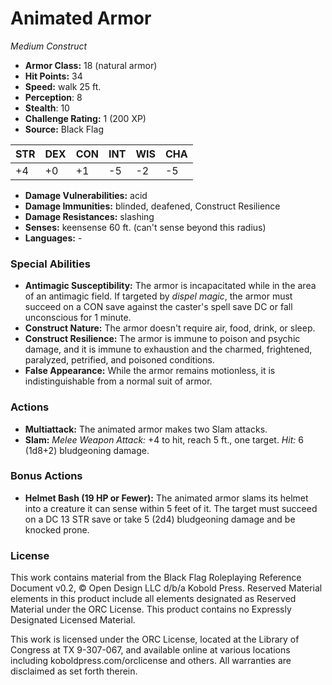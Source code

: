 # Animated Armor

*Medium* *Construct*

- **Armor Class:** 18 (natural armor)
- **Hit Points:** 34 
- **Speed:** walk 25 ft.
- **Perception**: 8
- **Stealth**: 10
- **Challenge Rating:** 1 (200 XP)
- **Source:** Black Flag

| STR | DEX | CON | INT | WIS | CHA |
| --- | --- | --- | --- | --- | --- |
| +4 | +0 | +1 | -5 | -2 | -5 |

- **Damage Vulnerabilities:** acid
- **Damage Immunities:** blinded, deafened, Construct Resilience
- **Damage Resistances:** slashing
- **Senses:** keensense 60 ft. (can't sense beyond this radius)
- **Languages:** -

### Special Abilities

- **Antimagic Susceptibility:** The armor is incapacitated while in the area of an antimagic field. If targeted by _dispel magic_, the armor must succeed on a CON save against the caster's spell save DC or fall unconscious for 1 minute.
- **Construct Nature:** The armor doesn't require air, food, drink, or sleep.
- **Construct Resilience:** The armor is immune to poison and psychic damage, and it is immune to exhaustion and the charmed, frightened, paralyzed, petrified, and poisoned conditions.
- **False Appearance:** While the armor remains motionless, it is indistinguishable from a normal suit of armor.

### Actions

- **Multiattack:** The animated armor makes two Slam attacks.
- **Slam:** _Melee Weapon Attack:_ +4 to hit, reach 5 ft., one target. _Hit:_ 6 (1d8+2) bludgeoning damage.

### Bonus Actions

- **Helmet Bash (19 HP or Fewer):** The animated armor slams its helmet into a creature it can sense within 5 feet of it. The target must succeed on a DC 13 STR save or take 5 (2d4) bludgeoning damage and be knocked prone.


### License

This work contains material from the Black Flag Roleplaying Reference Document v0.2, © Open Design LLC d/b/a Kobold Press. Reserved Material elements in this product include all elements designated as Reserved Material under the ORC License. This product contains no Expressly Designated Licensed Material.

This work is licensed under the ORC License, located at the Library of Congress at TX 9-307-067, and available online at various locations including koboldpress.com/orclicense and others. All warranties are disclaimed as set forth therein.
